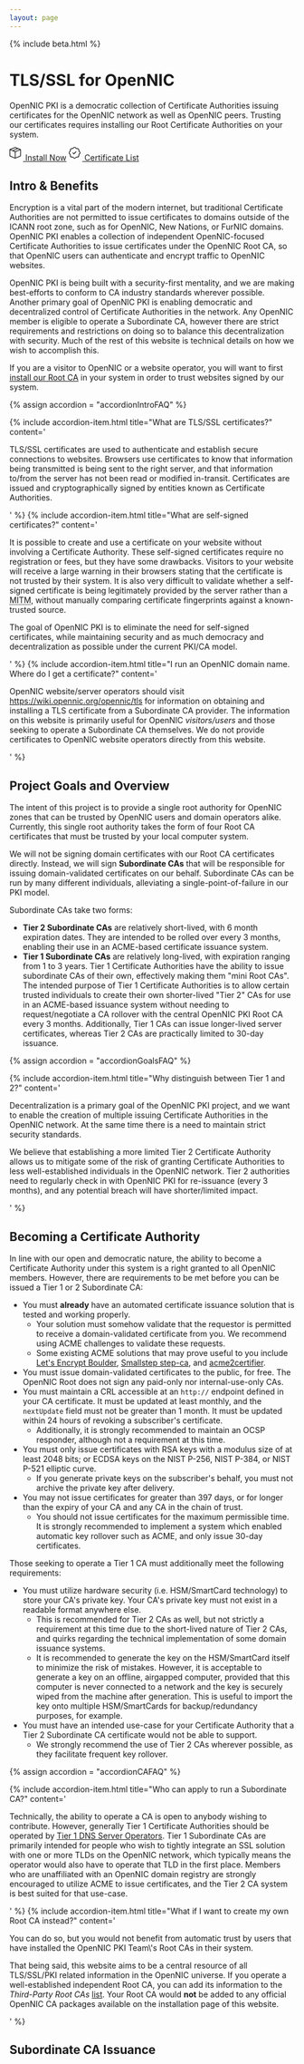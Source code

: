 ```yaml
---
layout: page
---
```


{% include beta.html %}

<div class="p-5 mb-4 bg-light rounded-3">
  <div class="container-fluid py-5">
    <h1 class="display-5 fw-bold">TLS/SSL for OpenNIC</h1>
    <p class="col-md-8 fs-4">OpenNIC PKI is a democratic collection of Certificate Authorities issuing certificates for the OpenNIC network as well as OpenNIC peers. Trusting our certificates requires installing our Root Certificate Authorities on your system.</p>
    <a href="install.html" class="btn btn-primary btn-lg" type="button"><svg xmlns="http://www.w3.org/2000/svg" width="24" height="24" fill="currentColor" class="bi bi-box-seam" viewBox="0 0 19 19">
  <path d="M8.186 1.113a.5.5 0 0 0-.372 0L1.846 3.5l2.404.961L10.404 2l-2.218-.887zm3.564 1.426L5.596 5 8 5.961 14.154 3.5l-2.404-.961zm3.25 1.7-6.5 2.6v7.922l6.5-2.6V4.24zM7.5 14.762V6.838L1 4.239v7.923l6.5 2.6zM7.443.184a1.5 1.5 0 0 1 1.114 0l7.129 2.852A.5.5 0 0 1 16 3.5v8.662a1 1 0 0 1-.629.928l-7.185 2.874a.5.5 0 0 1-.372 0L.63 13.09a1 1 0 0 1-.63-.928V3.5a.5.5 0 0 1 .314-.464L7.443.184z"/>
</svg> Install Now</a>
    <a href="certificates.html" class="btn btn-outline-primary btn-lg" type="button"><svg xmlns="http://www.w3.org/2000/svg" width="24" height="24" fill="currentColor" class="bi bi-patch-check" viewBox="0 0 19 19">
  <path fill-rule="evenodd" d="M10.354 6.146a.5.5 0 0 1 0 .708l-3 3a.5.5 0 0 1-.708 0l-1.5-1.5a.5.5 0 1 1 .708-.708L7 8.793l2.646-2.647a.5.5 0 0 1 .708 0z"/>
  <path d="m10.273 2.513-.921-.944.715-.698.622.637.89-.011a2.89 2.89 0 0 1 2.924 2.924l-.01.89.636.622a2.89 2.89 0 0 1 0 4.134l-.637.622.011.89a2.89 2.89 0 0 1-2.924 2.924l-.89-.01-.622.636a2.89 2.89 0 0 1-4.134 0l-.622-.637-.89.011a2.89 2.89 0 0 1-2.924-2.924l.01-.89-.636-.622a2.89 2.89 0 0 1 0-4.134l.637-.622-.011-.89a2.89 2.89 0 0 1 2.924-2.924l.89.01.622-.636a2.89 2.89 0 0 1 4.134 0l-.715.698a1.89 1.89 0 0 0-2.704 0l-.92.944-1.32-.016a1.89 1.89 0 0 0-1.911 1.912l.016 1.318-.944.921a1.89 1.89 0 0 0 0 2.704l.944.92-.016 1.32a1.89 1.89 0 0 0 1.912 1.911l1.318-.016.921.944a1.89 1.89 0 0 0 2.704 0l.92-.944 1.32.016a1.89 1.89 0 0 0 1.911-1.912l-.016-1.318.944-.921a1.89 1.89 0 0 0 0-2.704l-.944-.92.016-1.32a1.89 1.89 0 0 0-1.912-1.911l-1.318.016z"/>
</svg> Certificate List</a>
  </div>
</div>

## Intro &amp; Benefits

<p class="lead">Encryption is a vital part of the modern internet, but traditional Certificate Authorities are not permitted to issue certificates to domains outside of the ICANN root zone, such as for OpenNIC, New Nations, or FurNIC domains. OpenNIC PKI enables a collection of independent OpenNIC-focused Certificate Authorities to issue certificates under the OpenNIC Root CA, so that OpenNIC users can authenticate and encrypt traffic to OpenNIC websites.</p>

OpenNIC PKI is being built with a security-first mentality, and we are making best-efforts to conform to CA industry standards wherever possible. Another primary goal of OpenNIC PKI is enabling democratic and decentralized control of Certificate Authorities in the network. Any OpenNIC member is eligible to operate a Subordinate CA, however there are strict requirements and restrictions on doing so to balance this decentralization with security. Much of the rest of this website is technical details on how we wish to accomplish this.

If you are a visitor to OpenNIC or a website operator, you will want to first <a href="install.html">install our Root CA</a> in your system in order to trust websites signed by our system.

{% assign accordion = "accordionIntroFAQ" %}
<div class="accordion" id="{{ accordion }}">
{% include accordion-item.html
  title="What are TLS/SSL certificates?"
  content='<p>TLS/SSL certificates are used to authenticate and establish secure connections to websites. Browsers use certificates to know that  information being transmitted is being sent to the right server, and that information to/from the server has not been read or modified in-transit. Certificates are issued and cryptographically signed by entities known as Certificate Authorities.</p>'
%}
{% include accordion-item.html
  title="What are self-signed certificates?"
  content='<p>It is possible to create and use a certificate on your website without involving a Certificate Authority. These self-signed certificates require no registration or fees, but they have some drawbacks. Visitors to your website will receive a large warning in their browsers stating that the certificate is not trusted by their system. It is also very difficult to validate whether a self-signed certificate is being legitimately provided by the server rather than a <abbr title="Man-in-the-Middle" class="initialism">MITM</abbr>, without manually comparing certificate fingerprints against a known-trusted source.</p>
  <p>The goal of OpenNIC PKI is to eliminate the need for self-signed certificates, while maintaining security and as much democracy and decentralization as possible under the current PKI/CA model.</p>'
%}
{% include accordion-item.html
  title="I run an OpenNIC domain name. Where do I get a certificate?"
  content='<p>OpenNIC website/server operators should visit <a href="https://wiki.opennic.org/opennic/tls">https://wiki.opennic.org/opennic/tls</a> for information on obtaining and installing a TLS certificate from a Subordinate CA provider. The information on this website is primarily useful for OpenNIC <em>visitors/users</em> and those seeking to operate a Subordinate CA themselves. We do not provide certificates to OpenNIC website operators directly from this website.</p>'
%}
</div>

## Project Goals and Overview

The intent of this project is to provide a single root authority for OpenNIC zones that can be trusted by OpenNIC users and domain operators alike. Currently, this single root authority takes the form of four Root CA certificates that must be trusted by your local computer system.

We will not be signing domain certificates with our Root CA certificates directly. Instead, we will sign **Subordinate CAs** that will be responsible for issuing domain-validated certificates on our behalf. Subordinate CAs can be run by many different individuals, alleviating a single-point-of-failure in our PKI model.

Subordinate CAs take two forms:

- **Tier 2 Subordinate CAs** are relatively short-lived, with 6 month expiration dates. They are intended to be rolled over every 3 months, enabling their use in an ACME-based certificate issuance system.
- **Tier 1 Subordinate CAs** are relatively long-lived, with expiration ranging from 1 to 3 years. Tier 1 Certificate Authorities have the ability to issue subordinate CAs of their own, effectively making them "mini Root CAs". The intended purpose of Tier 1 Certificate Authorities is to allow certain trusted individuals to create their own shorter-lived "Tier 2" CAs for use in an ACME-based issuance system without needing to request/negotiate a CA rollover with the central OpenNIC PKI Root CA every 3 months. Additionally, Tier 1 CAs can issue longer-lived server certificates, whereas Tier 2 CAs are practically limited to 30-day issuance.

{% assign accordion = "accordionGoalsFAQ" %}
<div class="accordion" id="{{ accordion }}">
{% include accordion-item.html
  title="Why distinguish between Tier 1 and 2?"
  content='<p>Decentralization is a primary goal of the OpenNIC PKI project, and we want to enable the creation of multiple issuing Certificate Authorities in the OpenNIC network. At the same time there is a need to maintain strict security standards.</p>
  <p>We believe that establishing a more limited Tier 2 Certificate Authority allows us to mitigate some of the risk of granting Certificate Authorities to less well-established individuals in the OpenNIC network. Tier 2 authorities need to regularly check in with OpenNIC PKI for re-issuance (every 3 months), and any potential breach will have shorter/limited impact.</p>'
%}
</div>

## Becoming a Certificate Authority

In line with our open and democratic nature, the ability to become a Certificate Authority under this system is a right granted to all OpenNIC members. However, there are requirements to be met before you can be issued a Tier 1 or 2 Subordinate CA:

 - You must **already** have an automated certificate issuance solution that is tested and working properly.
   - Your solution must somehow validate that the requestor is permitted to receive a domain-validated certificate from you. We recommend using ACME challenges to validate these requests.
   - Some existing ACME solutions that may prove useful to you include [Let's Encrypt Boulder](https://github.com/letsencrypt/boulder), [Smallstep step-ca](https://github.com/smallstep/certificates), and [acme2certifier](https://github.com/grindsa/acme2certifier).
 - You must issue domain-validated certificates to the public, for free. The OpenNIC Root does not sign any paid-only nor internal-use-only CAs.
 - You must maintain a <attr title="certificate revocation list" class="initialism">CRL</attr> accessible at an `http://` endpoint defined in your CA certificate. It must be updated at least monthly, and the `nextUpdate` field must not be greater than 1 month. It must be updated within 24 hours of revoking a subscriber's certificate.
   - Additionally, it is strongly recommended to maintain an OCSP responder, although not a requirement at this time.
 - You must only issue certificates with RSA keys with a modulus size of at least 2048 bits; or ECDSA keys on the NIST P-256, NIST P-384, or NIST P-521 elliptic curve.
   - If you generate private keys on the subscriber's behalf, you must not archive the private key after delivery.
 - You may not issue certificates for greater than 397 days, or for longer than the expiry of your CA and any CA in the chain of trust.
   - You should not issue certificates for the maximum permissible time. It is strongly recommended to implement a system which enabled automatic key rollover such as ACME, and only issue 30-day certificates.

Those seeking to operate a Tier 1 CA must additionally meet the following requirements:

 - You must utilize hardware security (i.e. HSM/SmartCard technology) to store your CA's private key. Your CA's private key must not exist in a readable format anywhere else.
   - This is recommended for Tier 2 CAs as well, but not strictly a requirement at this time due to the short-lived nature of Tier 2 CAs, and quirks regarding the technical implementation of some domain issuance systems.
   - It is recommended to generate the key on the HSM/SmartCard itself to minimize the risk of mistakes. However, it is acceptable to generate a key on an offline, airgapped computer, provided that this computer is never connected to a network and the key is securely wiped from the machine after generation. This is useful to import the key onto multiple HSM/SmartCards for backup/redundancy purposes, for example.
 - You must have an intended use-case for your Certificate Authority that a Tier 2 Subordinate CA certificate would not be able to support.
   - We strongly recommend the use of Tier 2 CAs wherever possible, as they facilitate frequent key rollover.

{% assign accordion = "accordionCAFAQ" %}
<div class="accordion" id="{{ accordion }}">
{% include accordion-item.html
  title="Who can apply to run a Subordinate CA?"
  content='<p>Technically, the ability to operate a CA is open to anybody wishing to contribute. However, generally Tier 1 Certificate Authorities should be operated by <a href="https://servers.opennicproject.org/?tier=1">Tier 1 DNS Server Operators</a>. Tier 1 Subordinate CAs are primarily intended for people who wish to tightly integrate an SSL solution with one or more TLDs on the OpenNIC network, which typically means the operator would also have to operate that TLD in the first place. Members who are unaffiliated with an OpenNIC domain registry are strongly encouraged to utilize ACME to issue certificates, and the Tier 2 CA system is best suited for that use-case.</p>'
%}
{% include accordion-item.html
  title="What if I want to create my own Root CA instead?"
  content='<p>You can do so, but you would not benefit from automatic trust by users that have installed the OpenNIC PKI Team\'s Root CAs in their system.</p>
  <p>That being said, this website aims to be a central resource of all TLS/SSL/PKI related information in the OpenNIC universe. If you operate a well-established independent Root CA, you can add its information to the <em>Third-Party Root CAs</em> <a href="certificates.html">list</a>. Your Root CA would <strong>not</strong> be added to any official OpenNIC CA packages available on the installation page of this website.</p>'
%}
</div>

## Subordinate CA Issuance
